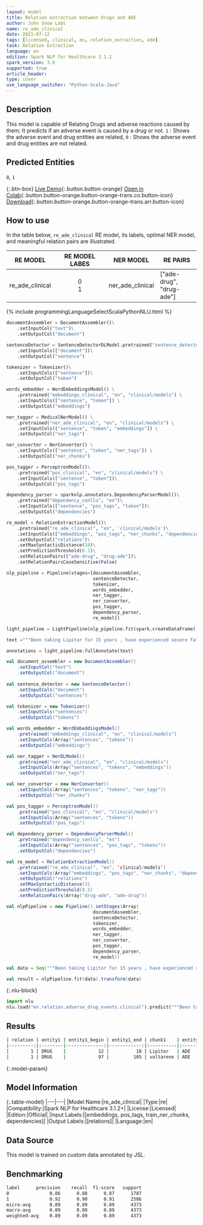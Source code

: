 ```yaml
---
layout: model
title: Relation extraction between Drugs and ADE
author: John Snow Labs
name: re_ade_clinical
date: 2021-07-12
tags: [licensed, clinical, en, relation_extraction, ade]
task: Relation Extraction
language: en
edition: Spark NLP for Healthcare 3.1.2
spark_version: 3.0
supported: true
article_header:
type: cover
use_language_switcher: "Python-Scala-Java"
---
```



## Description


This model is capable of Relating Drugs and adverse reactions caused by them; It predicts if an adverse event is caused by a drug or not. `1` : Shows the adverse event and drug entities are related, `0` : Shows the adverse event and drug entities are not related.


## Predicted Entities


`0`, `1`


{:.btn-box}
[Live Demo](https://demo.johnsnowlabs.com/healthcare/RE_ADE/){:.button.button-orange}
[Open in Colab](https://colab.research.google.com/github/JohnSnowLabs/spark-nlp-workshop/blob/master/tutorials/streamlit_notebooks/healthcare/RE_ADE.ipynb){:.button.button-orange.button-orange-trans.co.button-icon}
[Download](https://s3.amazonaws.com/auxdata.johnsnowlabs.com/clinical/models/re_ade_clinical_en_3.1.2_3.0_1626104637779.zip){:.button.button-orange.button-orange-trans.arr.button-icon}


## How to use


In the table below, `re_ade_clinical` RE model, its labels, optimal NER model, and meaningful relation pairs are illustrated.


|     RE MODEL    | RE MODEL LABES |     NER MODEL    | RE PAIRS                     |
|:---------------:|:--------------:|:----------------:|------------------------------|
| re_ade_clinical |     0<br>1     | ner_ade_clinical | ["ade-drug",<br> "drug-ade"] |




<div class="tabs-box" markdown="1">
{% include programmingLanguageSelectScalaPythonNLU.html %}

```python
documentAssembler = DocumentAssembler()\
    .setInputCol("text")\
    .setOutputCol("document")

sentenceDetector = SentenceDetectorDLModel.pretrained("sentence_detector_dl","xx")\
    .setInputCols(["document"])\
    .setOutputCol("sentence")

tokenizer = Tokenizer()\
    .setInputCols(["sentence"])\
    .setOutputCol("token")

words_embedder = WordEmbeddingsModel() \
    .pretrained("embeddings_clinical", "en", "clinical/models") \
    .setInputCols(["sentence", "token"]) \
    .setOutputCol("embeddings")

ner_tagger = MedicalNerModel() \
    .pretrained("ner_ade_clinical", "en", "clinical/models") \
    .setInputCols(["sentence", "token", "embeddings"]) \
    .setOutputCol("ner_tags")

ner_converter = NerConverter() \
    .setInputCols(["sentence", "token", "ner_tags"]) \
    .setOutputCol("ner_chunks")

pos_tagger = PerceptronModel()\
    .pretrained("pos_clinical", "en", "clinical/models") \
    .setInputCols(["sentence", "token"])\
    .setOutputCol("pos_tags")

dependency_parser = sparknlp.annotators.DependencyParserModel()\
    .pretrained("dependency_conllu", "en")\
    .setInputCols(["sentence", "pos_tags", "token"])\
    .setOutputCol("dependencies")

re_model = RelationExtractionModel()\
    .pretrained("re_ade_clinical", "en", 'clinical/models')\
    .setInputCols(["embeddings", "pos_tags", "ner_chunks", "dependencies"])\
    .setOutputCol("relations")\
    .setMaxSyntacticDistance(10)\
    .setPredictionThreshold(0.1)\
    .setRelationPairs(["ade-drug", "drug-ade"])\
    .setRelationPairsCaseSensitive(False) 

nlp_pipeline = Pipeline(stages=[documentAssembler,
                                sentenceDetector,  
                                tokenizer, 
                                words_embedder, 
                                ner_tagger, 
                                ner_converter,
                                pos_tagger, 
                                dependency_parser, 
                                re_model])

light_pipeline = LightPipeline(nlp_pipeline.fit(spark.createDataFrame([[""]]).toDF("text")))

text ="""Been taking Lipitor for 15 years , have experienced severe fatigue a lot. The doctor moved me to voltarene 2 months ago, so far I have only had muscle cramps. """

annotations = light_pipeline.fullAnnotate(text)
```
```scala
val document_assembler = new DocumentAssembler()
    .setInputCol("text")
    .setOutputCol("document")
         
val sentence_detector = new SentenceDetector()
    .setInputCols("document")
    .setOutputCol("sentences")

val tokenizer = new Tokenizer()
    .setInputCols("sentences")
    .setOutputCol("tokens")

val words_embedder = WordEmbeddingsModel()
    .pretrained("embeddings_clinical", "en", "clinical/models")
    .setInputCols(Array("sentences", "tokens"))
    .setOutputCol("embeddings")

val ner_tagger = NerDLModel()
    .pretrained("ner_ade_clinical", "en", "clinical/models")
    .setInputCols(Array("sentences", "tokens", "embeddings"))
    .setOutputCol("ner_tags")

val ner_converter = new NerConverter()
    .setInputCols(Array("sentences", "tokens", "ner_tags"))
    .setOutputCol("ner_chunks")

val pos_tagger = PerceptronModel()
    .pretrained("pos_clinical", "en", "clinical/models")
    .setInputCols(Array("sentences", "tokens"))
    .setOutputCol("pos_tags")

val dependency_parser = DependencyParserModel()
    .pretrained("dependency_conllu", "en")
    .setInputCols(Array("sentences", "pos_tags", "tokens"))
    .setOutputCol("dependencies")

val re_model = RelationExtractionModel()
    .pretrained("re_ade_clinical", "en", 'clinical/models')
    .setInputCols(Array("embeddings", "pos_tags", "ner_chunks", "dependencies"))
    .setOutputCol("relations")
    .setMaxSyntacticDistance(3) 
    .setPredictionThreshold(0.5) 
    .setRelationPairs(Array("drug-ade", "ade-drug"))

val nlpPipeline = new Pipeline().setStages(Array(
                                documentAssembler,
                                sentenceDetector,  
                                tokenizer, 
                                words_embedder, 
                                ner_tagger, 
                                ner_converter,
                                pos_tagger, 
                                dependency_parser, 
                                re_model))

val data = Seq("""Been taking Lipitor for 15 years , have experienced severe fatigue a lot. The doctor moved me to voltarene 2 months ago, so far I have only had muscle cramps. """).toDS.toDF("text")

val result = nlpPipeline.fit(data).transform(data)

```


{:.nlu-block}
```python
import nlu
nlu.load("en.relation.adverse_drug_events.clinical").predict("""Been taking Lipitor for 15 years , have experienced severe fatigue a lot. The doctor moved me to voltarene 2 months ago, so far I have only had muscle cramps.""")
```

</div>


## Results


```bash
| relation | entity1 | entity1_begin | entity1_end | chunk1    | entity2 | entity2_begin | entity2_end | chunk2         | confidence |
|---------:|:--------|--------------:|------------:|:----------|:--------|--------------:|------------:|:---------------|-----------:|
|        1 | DRUG    |            12 |          18 | Lipitor   | ADE     |            52 |          65 | severe fatigue |   1        |
|        1 | DRUG    |            97 |         105 | voltarene | ADE     |           144 |         156 | muscle cramps  |   0.997283 |
```


{:.model-param}
## Model Information


{:.table-model}
|---|---|
|Model Name:|re_ade_clinical|
|Type:|re|
|Compatibility:|Spark NLP for Healthcare 3.1.2+|
|License:|Licensed|
|Edition:|Official|
|Input Labels:|[embeddings, pos_tags, train_ner_chunks, dependencies]|
|Output Labels:|[relations]|
|Language:|en|


## Data Source


This model is trained on custom data annotated by JSL.


## Benchmarking


```bash
label      precision    recall  f1-score   support
0               0.86      0.88      0.87      1787
1               0.92      0.90      0.91      2586
micro-avg       0.89      0.89      0.89      4373
macro-avg       0.89      0.89      0.89      4373
weighted-avg    0.89      0.89      0.89      4373
```